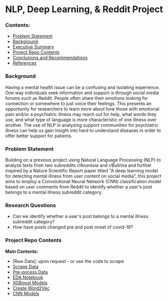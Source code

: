 # NLP, Deep Learning, & Reddit Project

### Contents:
- [Problem Statement](#Problem-Statement)
- [Background](#Background)
- [Executive Summary](#Executive-Summary)
- [Project Repo Contents](#Project-Repo-Contents)
- [Conclusions and Recommendations](#Conclusions-and-Recommendations)
- [References](#References)

### Background 
Having a mental health issue can be a confusing and isolating experience. One way individuals seek information and support is through social media forums such as Reddit. People often share their emotions looking for connection or somewhere to just voice their feelings. This presents an opportunity for researchers to learn more about how those with emotional pain and/or a psychiatric illness may reach out for help, what words they use, and what type of language is more characteristic of one illness over another. The use of NLP in analyzing support communities for psychiatric illness can help us gain insight into hard to understand diseases in order to offer better support for patients.

### Problem Statement  
Building on a previous project using Natural Language Processing (NLP) to analyze texts from two subreddits r/Anorexia and r/Bulimia and further inspired by a Nature Scientific Report paper titled "A deep learning model for detecting mental illness from user content on social media", this project aims to employ a Convolutional Neural Network (CNN) classification model based on user comments from Reddit to identify whether a user's post belongs to a mental illness subreddit category.

### Research Questions 
- Can we identify whether a user's post belongs to a mental illness subreddit category? 
- How have posts changed pre and post onset of covid-19?

### Project Repo Contents

**Main Contents:**
- [Raw Data]: upon request - or use the code to scrape
- [Scrape Data](step1-scrape_and_clean_data.ipynb)
- [Pre-pocess Data](step2-pre-process_text.ipynb)
- [EDA Notebook](step3-EDA.ipynb)
- [XGBoost Models](step4-model-xgboost-classifier.ipynb)
- [Create Word2Vec](step5-word2vec.ipynb)
- [CNN Models](step6-model-CNN.ipynb)
